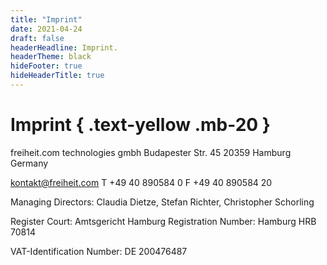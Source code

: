 ```yaml
---
title: "Imprint"
date: 2021-04-24
draft: false
headerHeadline: Imprint.
headerTheme: black
hideFooter: true
hideHeaderTitle: true
---
```


# Imprint { .text-yellow .mb-20 }

freiheit.com technologies gmbh
Budapester Str. 45
20359 Hamburg
Germany

[kontakt@freiheit.com](mailto:kontakt@freiheit.com)
T +49 40 890584 0
F +49 40 890584 20

Managing Directors:
Claudia Dietze, Stefan Richter, Christopher Schorling

Register Court: Amtsgericht Hamburg
Registration Number: Hamburg HRB 70814

VAT-Identification Number:
DE 200476487
